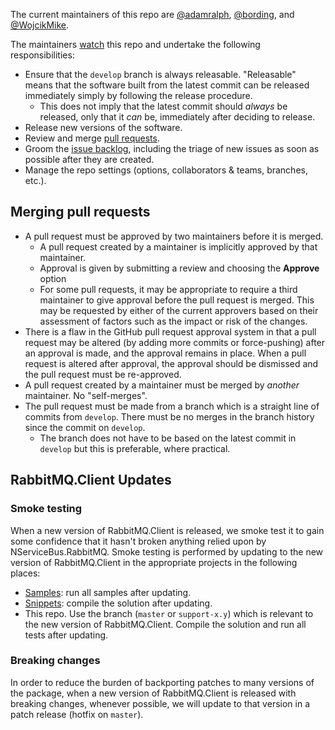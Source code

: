 The current maintainers of this repo are [@adamralph](https://github.com/adamralph), [@bording](https://github.com/bording), and [@WojcikMike](https://github.com/WojcikMike).

The maintainers [watch](https://github.com/Particular/NServiceBus.RabbitMQ/watchers) this repo and undertake the following responsibilities:

- Ensure that the `develop` branch is always releasable. "Releasable" means that the software built from the latest commit can be released immediately simply by following the release procedure.
  - This does not imply that the latest commit should *always* be released, only that it *can* be, immediately after deciding to release.
- Release new versions of the software.
- Review and merge [pull requests](https://github.com/Particular/NServiceBus.RabbitMQ/pulls).
- Groom the [issue backlog](https://github.com/Particular/NServiceBus.RabbitMQ/issues), including the triage of new issues as soon as possible after they are created.
- Manage the repo settings (options, collaborators & teams, branches, etc.).

## Merging pull requests

- A pull request must be approved by two maintainers before it is merged.
  - A pull request created by a maintainer is implicitly approved by that maintainer.
  - Approval is given by submitting a review and choosing the **Approve** option
  - For some pull requests, it may be appropriate to require a third maintainer to give approval before the pull request is merged. This may be requested by either of the current approvers based on their assessment of factors such as the impact or risk of the changes.
- There is a flaw in the GitHub pull request approval system in that a pull request may be altered (by adding more commits or force-pushing) after an approval is made, and the approval remains in place. When a pull request is altered after approval, the approval should be dismissed and the pull request must be re-approved.
- A pull request created by a maintainer must be merged by *another* maintainer. No "self-merges".
- The pull request must be made from a branch which is a straight line of commits from `develop`. There must be no merges in the branch history since the commit on `develop`.
  - The branch does not have to be based on the latest commit in `develop` but this is preferable, where practical.

## RabbitMQ.Client Updates

### Smoke testing

When a new version of RabbitMQ.Client is released, we smoke test it to gain some confidence that it hasn't broken anything relied upon by NServiceBus.RabbitMQ. Smoke testing is performed by updating to the new version of RabbitMQ.Client in the appropriate projects in the following places:

- [Samples](https://github.com/Particular/docs.particular.net/tree/master/samples/rabbitmq): run all samples after updating.
- [Snippets](https://github.com/Particular/docs.particular.net/tree/master/Snippets/Rabbit): compile the solution after updating.
- This repo. Use the branch (`master` or `support-x.y`) which is relevant to the new version of RabbitMQ.Client. Compile the solution and run all tests after updating.

### Breaking changes

In order to reduce the burden of backporting patches to many versions of the package, when a new version of RabbitMQ.Client is released with breaking changes, whenever possible, we will update to that version in a patch release (hotfix on `master`).
